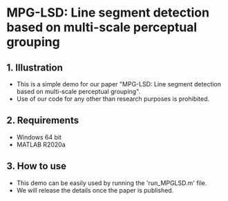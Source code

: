 # MPG-LSD: Line segment detection based on multi-scale perceptual grouping
## 1. Illustration
- This is a simple demo for our paper "MPG-LSD: Line segment detection based on multi-scale perceptual grouping". 
- Use of our code for any other than research purposes is prohibited.

## 2. Requirements
- Windows 64 bit
- MATLAB R2020a

## 3. How to use
- This demo can be easily used by running the 'run_MPGLSD.m' file.
- We will release the details once the paper is published.
